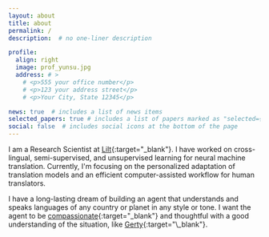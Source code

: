 ```yaml
---
layout: about
title: about
permalink: /
description:  # no one-liner description

profile:
  align: right
  image: prof_yunsu.jpg
  address: # >
    # <p>555 your office number</p>
    # <p>123 your address street</p>
    # <p>Your City, State 12345</p>

news: true  # includes a list of news items
selected_papers: true # includes a list of papers marked as "selected={true}"
social: false  # includes social icons at the bottom of the page
---
```


I am a Research Scientist at [Lilt](https://lilt.com){:target="\_blank"}. I have worked on cross-lingual, semi-supervised, and unsupervised learning for neural machine translation. Currently, I'm focusing on the personalized adaptation of translation models and an efficient computer-assisted workflow for human translators.

I have a long-lasting dream of building an agent that understands and speaks languages of any country or planet in any style or tone. I want the agent to be [compassionate](https://www.youtube.com/watch?v=lyUxYflkhzo){:target="\_blank"} and thoughtful with a good understanding of the situation, like [Gerty](https://en.wikipedia.org/wiki/Moon_(2009_film)){:target="\_blank"}.
